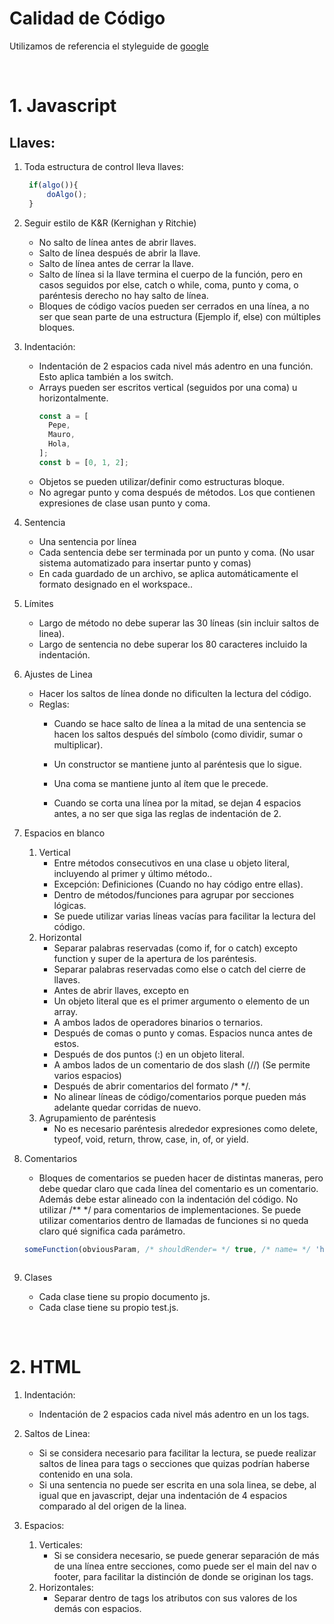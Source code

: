 # Calidad de Código

Utilizamos de referencia el styleguide de [google](https://google.github.io/styleguide/jsguide.html#formatting)

<br>

# 1. Javascript

## Llaves:
1. Toda estructura de control lleva llaves:
   ```javascript
    if(algo()){
	    doAlgo(); 
    }
2. Seguir estilo de K&R (Kernighan y Ritchie)

    - No salto de línea antes de abrir llaves.
    - Salto de línea después de abrir la llave.
    - Salto de línea antes de cerrar la llave.
    - Salto de línea si la llave termina el cuerpo de la función, pero en casos seguidos por else, catch o while, coma, punto y coma, o paréntesis derecho no hay salto de línea.
    - Bloques de código vacíos pueden ser cerrados en una línea, a no ser que sean parte de una estructura (Ejemplo if, else) con múltiples bloques.

3. Indentación:
    - Indentación de 2 espacios cada nivel más adentro en una función. Esto aplica también a los switch.
    - Arrays pueden ser escritos vertical (seguidos por una coma) u horizontalmente.
      ```javascript
      const a = [
        Pepe,
        Mauro,
        Hola,
      ];
      const b = [0, 1, 2];


    - Objetos se pueden utilizar/definir como estructuras bloque.
    - No agregar punto y coma después de métodos. Los que contienen expresiones de clase usan punto y coma.
4. Sentencia
    - Una sentencia por línea
    - Cada sentencia debe ser terminada por un punto y coma. (No usar sistema automatizado para insertar punto y comas)
    - En cada guardado de un archivo, se aplica automáticamente el formato designado en el workspace..

5. Límites
    - Largo de método no debe superar las 30 líneas (sin incluir saltos de linea).
    - Largo de sentencia no debe superar los 80 caracteres incluido la indentación.

6. Ajustes de Linea
    - Hacer los saltos de línea donde no dificulten la lectura del código.
    - Reglas:
        - Cuando se hace salto de línea a la mitad de una sentencia se hacen los saltos después del símbolo (como dividir, sumar o multiplicar).
        - Un constructor se mantiene junto al paréntesis que lo sigue.
        - Una coma se mantiene junto al ítem que le precede.

        - Cuando se corta una línea por la mitad, se dejan 4 espacios antes, a no ser que siga las reglas de indentación de 2.


7. Espacios en blanco
    1. Vertical
        - Entre métodos consecutivos en una clase u objeto literal, incluyendo al primer y último método..
        - Excepción: Definiciones (Cuando no hay código entre ellas).
        - Dentro de métodos/funciones para agrupar por secciones lógicas.
        - Se puede utilizar varias líneas vacías para facilitar la lectura del código.
    2. Horizontal 
        - Separar palabras reservadas (como if, for o catch) excepto function y super de la apertura de los paréntesis.
        - Separar palabras reservadas como else o catch del cierre de llaves.
        - Antes de abrir llaves, excepto en
        - Un objeto literal que es el primer argumento o elemento de un array.
        - A ambos lados de operadores binarios o ternarios.
        - Después de comas o punto y comas. Espacios nunca antes de estos.
        - Después de dos puntos (:) en un objeto literal.
        - A ambos lados de un comentario de dos slash (//) (Se permite varios espacios)
        - Después de abrir comentarios del formato /* */.
        - No alinear líneas de código/comentarios porque pueden más adelante quedar corridas de nuevo.
    3. Agrupamiento de paréntesis
        - No es necesario paréntesis alrededor expresiones como delete, typeof, void, return, throw, case, in, of, or yield.
8. Comentarios
    - Bloques de comentarios se pueden hacer de distintas maneras, pero debe quedar claro que cada línea del comentario es un comentario. Además debe estar alineado con la indentación del código. No utilizar /** */ para comentarios de implementaciones.
    Se puede utilizar comentarios dentro de llamadas de funciones si no queda claro qué significa cada parámetro. 
    ```Javascript
    someFunction(obviousParam, /* shouldRender= */ true, /* name= */ 'hello');



9. Clases
    - Cada clase tiene su propio documento js.
    - Cada clase tiene su propio test.js.


<br>

# 2. HTML

1. Indentación:
    - Indentación de 2 espacios cada nivel más adentro en un los tags.

2. Saltos de Linea:
    - Si se considera necesario para facilitar la lectura, se puede realizar saltos de linea para tags o secciones que quizas podrían haberse contenido en una sola.
    - Si una sentencia no puede ser escrita en una sola linea, se debe, al igual que en javascript, dejar una indentación de 4 espacios comparado al del origen de la linea. 
3. Espacios:
    1. Verticales:
        - Si se considera necesario, se puede generar separación de más de una línea entre secciones, como puede ser el main del nav o footer, para facilitar la distinción de donde se originan los tags.
    2. Horizontales:
        - Separar dentro de tags los atributos con sus valores de los demás con espacios.
